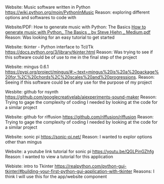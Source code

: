 Website: Music software written in Python
https://wiki.python.org/moin/PythonInMusic
Reason: exploring different options and softwares to code with

Website/PDF: How to generate music with Python: The Basics
[How to generate music with Python_ The Basics _ by Steve Hiehn _ Medium.pdf](https://github.com/ariannayue/Semester-Project/files/11128137/How.to.generate.music.with.Python_.The.Basics._.by.Steve.Hiehn._.Medium.pdf)
Reason: Was looking for an easy tutorial to get started

Website: tkinter - Python interface to Tcl/Tk
https://docs.python.org/3/library/tkinter.html
Reason: Was trying to see if this software could be of use to me in the final step of the project

Website: mingus 0.6.1
https://pypi.org/project/mingus/#:~:text=mingus%20is%20a%20package%20for,%2C%20chords%2C%20scales%20and%20progressions.
Reason: Seeing if this software could be of any use for the purpose of my project

Wesbite: github for nsynth
https://github.com/googlecreativelab/aiexperiments-sound-maker
Reason: Trying to gage the complexity of coding I needed by looking at the code for a similar project

Website: github for riffusion
https://github.com/riffusion/riffusion
Reason: Trying to gage the complexity of coding I needed by looking at the code for a similar project

Website: sonic pi
https://sonic-pi.net/
Reason: I wanted to explor options other than mingus

Website: a youtube link tutorial for sonic pi
https://youtu.be/QGLPinGZhfg
Reason: I wanted to view a tutorial for this application
 
Webiste: intro to Tkinter
https://realpython.com/python-gui-tkinter/#building-your-first-python-gui-application-with-tkinter
Reasons: I think I will use this for the app/website component
